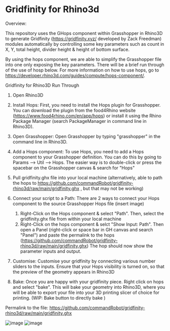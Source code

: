 # Gridfinity for Rhino3d

Overview:

This repository uses the GHops component within Grasshopper in Rhino3D to generate Gridfinity (https://gridfinity.xyz/ developed by Zack Freedman) modules automatically by controlling some key parameters such as count in X, Y, total height, divider height & height of bottom surface. 

By using the hops component, we are able to simplify the Grasshopper file into one only exposing the key parameters.
There will be a brief run through of the use of hosp below. 
For more information on how to use hops, go to https://developer.rhino3d.com/guides/compute/hops-component/. 

Gridfinity for Rhino3D Run Through

1. Open Rhino3D

2. Install Hops: First, you need to install the Hops plugin for Grasshopper. You can download the plugin from the food4Rhino website (https://www.food4rhino.com/en/app/hops) or install it using the Rhino Package Manager (search PackageManager in command line in Rhino3D).

3. Open Grasshopper: Open Grasshopper by typing "grasshopper" in the command line in Rhino3D.

4. Add a Hops component: To use Hops, you need to add a Hops component to your Grasshopper definition. You can do this by going to Params --> Util --> Hops. The easier way is to double-click or press the spacebar on the Grasshopper canvas & search for "Hops"

5. Pull gridfinity.ghx file into your local machine (alternatively, able to path the hops to https://github.com/commandRobot/gridfinity-rhino3d/raw/main/gridfinity.ghx , but that may not be working)

6. Connect your script to a Path: 
There are 2 ways to connect your Hops component to the source Grasshopper Hops file (insert image)
    1. Right-Click on the Hops component & select "Path". Then, select the gridfinity.ghx file from within your local machine
    2. Right-Click on the hops component & selct "Show Input: Path". Then open a Panel (right-click or space bar in GH canvas and search "Panel") and paste the permalink to the hops (https://github.com/commandRobot/gridfinity-rhino3d/raw/main/gridfinity.ghx)
The hop should now show the parameter inputs and output.

7. Customise: Customise your gridfinity by connecting various number sliders to the inputs. Ensure that your Hops visibility is turned on, so that the preview of the geometry appears in Rhino3D

8. Bake: Once you are happy with your gridfinity piece. Right click on hops and select "bake". This will bake your geometry into Rhino3D, where you will be able to export your file into your 3D printing slicer of choice for printing. (WIP: Bake button to directly bake ) 

Permalink to the file: https://github.com/commandRobot/gridfinity-rhino3d/raw/main/gridfinity.ghx

![image](https://user-images.githubusercontent.com/12972773/194511369-0ba00398-7775-4e81-bb4c-825875eab6b7.png)
![image](https://user-images.githubusercontent.com/12972773/194512291-a0d75fbc-f42f-40f6-b18b-3e87475e58a2.png)
